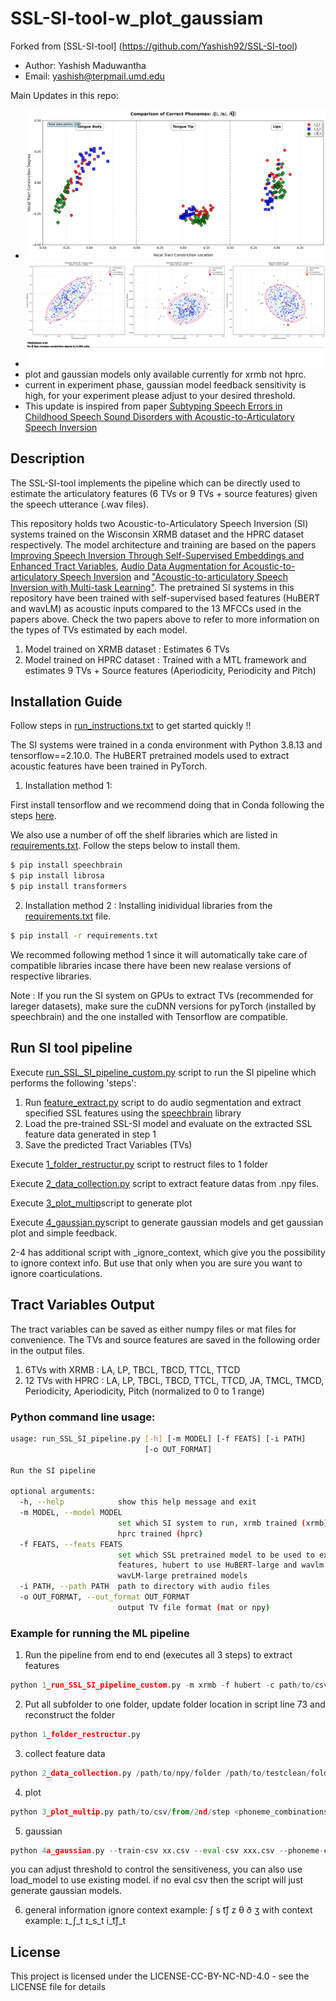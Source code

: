 # SSL-SI-tool-w_plot_gaussiam 

Forked from [SSL-SI-tool] (https://github.com/Yashish92/SSL-SI-tool)
* Author: Yashish Maduwantha
* Email: yashish@terpmail.umd.edu

Main Updates in this repo: 
* ![plot](examples/plot/plots_2025-09-02_14-35-18/phoneme_comparison_combined_ɪ_ʃ_t_ɪ_s_t_i_t͡ʃ_t.png) 
* ![gaussian models and simple feedback](examples/gaussian_models/models_2025-09-09_10-11-34_expanded_woContext_s_real_data/combined_plots/combined_t͡ʃ.png)
* plot and gaussian models only available currently for xrmb not hprc. 
* current in experiment phase, gaussian model feedback sensitivity is high, for your experiment please adjust to your desired threshold. 
* This update is inspired from paper [Subtyping Speech Errors in Childhood Speech Sound Disorders with Acoustic-to-Articulatory Speech Inversion](https://www.isca-archive.org/interspeech_2025/benway25_interspeech.pdf) 

## Description
The SSL-SI-tool implements the pipeline which can be directly used to estimate the articulatory features (6 TVs or 9 TVs + source features) given the speech utterance (.wav files).

This repository holds two Acoustic-to-Articulatory Speech Inversion (SI) systems trained on the Wisconsin XRMB dataset and the HPRC dataset respectively. The model architecture and training are based on the papers [Improving Speech Inversion Through Self-Supervised Embeddings and Enhanced Tract Variables](https://ieeexplore.ieee.org/abstract/document/10715399), [Audio Data Augmentation for Acoustic-to-articulatory Speech Inversion](https://arxiv.org/abs/2205.13086) and ["Acoustic-to-articulatory Speech Inversion with Multi-task Learning"](https://www.isca-speech.org/archive/pdfs/interspeech_2022/siriwardena22_interspeech.pdf). The pretrained SI systems in this repository have been trained with self-supervised based features (HuBERT and wavLM) as acoustic inputs compared to the 13 MFCCs used in the papers above. Check the two papers above to refer to more information on the types of TVs estimated by each model. 

1. Model trained on XRMB dataset : Estimates 6 TVs
2. Model trained on HPRC dataset : Trained with a MTL framework and estimates 9 TVs + Source features (Aperiodicity, Periodicity and Pitch)

## Installation Guide

Follow steps in [run_instructions.txt](run_instructions.txt) to get started quickly !!

The SI systems were trained in a conda environment with Python 3.8.13 and tensorflow==2.10.0. The HuBERT pretrained models used to extract acoustic features have been trained in PyTorch.

1. Installation method 1:

First install tensorflow and we recommend doing that in Conda following the steps [here](https://www.tensorflow.org/install/pip).

We also use a number of off the shelf libraries which are listed in [requirements.txt](requirements.txt). Follow the steps below to install them.

```bash
$ pip install speechbrain
$ pip install librosa
$ pip install transformers
```

2. Installation method 2 : Installing inidividual libraries from the [requirements.txt](requirements.txt) file.
```bash
$ pip install -r requirements.txt
```

We recommed following method 1 since it will automatically take care of compatible libraries incase there have been new realase versions of respective libraries.

Note : If you run the SI system on GPUs to extract TVs (recommended for lareger datasets), make sure the cuDNN versions for pyTorch (installed by speechbrain) and the one installed with Tensorflow are compatible.

## Run SI tool pipeline

Execute [run_SSL_SI_pipeline_custom.py](1_run_SSL_SI_pipeline_custom.py) script to run the SI pipeline which performs the following 'steps':

  1. Run [feature_extract.py](feature_extract.py) script to do audio segmentation and extract specified SSL features using the [speechbrain](https://github.com/speechbrain/speechbrain/) library
  2. Load the pre-trained SSL-SI model and evaluate on the extracted SSL feature data generated in step 1 
  3. Save the predicted Tract Variables (TVs)

Execute [1_folder_restructur.py](1_folder_restructur.py) script to restruct files to 1 folder 

Execute [2_data_collection.py](2_data_collection.py) script to extract feature datas from .npy files. 

Execute [3_plot_multip](3_plot_multip.py)script to generate plot 

Execute [4_gaussian.py](4_gaussian.py)script to generate gaussian models and get gaussian plot and simple feedback. 

2-4 has additional script with _ignore_context, which give you the possibility to ignore context info. But use that only when you are sure you want to ignore coarticulations. 

## Tract Variables Output

The tract variables can be saved as either numpy files or mat files for convenience. The TVs and source features are saved in the following order in the output files.

1. 6TVs with XRMB : LA, LP, TBCL, TBCD, TTCL, TTCD
2. 12 TVs with HPRC : LA, LP, TBCL, TBCD, TTCL, TTCD, JA, TMCL, TMCD, Periodicity, Aperiodicity, Pitch (normalized to 0 to 1 range)

### Python command line usage:
```bash
usage: run_SSL_SI_pipeline.py [-h] [-m MODEL] [-f FEATS] [-i PATH]
                              [-o OUT_FORMAT]

Run the SI pipeline

optional arguments:
  -h, --help            show this help message and exit
  -m MODEL, --model MODEL
                        set which SI system to run, xrmb trained (xrmb) or
                        hprc trained (hprc)
  -f FEATS, --feats FEATS
                        set which SSL pretrained model to be used to extract
                        features, hubert to use HuBERT-large and wavlm to use
                        wavLM-large pretrained models
  -i PATH, --path PATH  path to directory with audio files
  -o OUT_FORMAT, --out_format OUT_FORMAT
                        output TV file format (mat or npy)

```

### Example for running the ML pipeline

1. Run the pipeline from end to end (executes all 3 steps) to extract features 
```python
python 1_run_SSL_SI_pipeline_custom.py -m xrmb -f hubert -c path/to/csv/file -o 'npy'
```

2. Put all subfolder to one folder, update folder location in script line 73  and reconstruct the folder 
```python
python 1_folder_restructur.py 
```

3. collect feature data 
```python
python 2_data_collection.py /path/to/npy/folder /path/to/testclean/folder ɪ_ʃ_t ɪ_s_t i_t͡ʃ_t
```

4. plot 
```python
python 3_plot_multip.py path/to/csv/from/2nd/step <phoneme_combinations>
```

5. gaussian 
```python
python 4a_gaussian.py --train-csv xx.csv --eval-csv xxx.csv --phoneme-combinations xxx --threshold optional --load_model xxoptional 
```
you can adjust threshold to control the sensitiveness, you can also use load_model to use existing model. if no eval csv then the script will just generate gaussian models. 

6. general information 
ignore context example:  ʃ s t͡ʃ z θ ð ʒ 
with context example: ɪ_ʃ_t ɪ_s_t i_t͡ʃ_t 


## License
This project is licensed under the LICENSE-CC-BY-NC-ND-4.0 - see the LICENSE file for details
